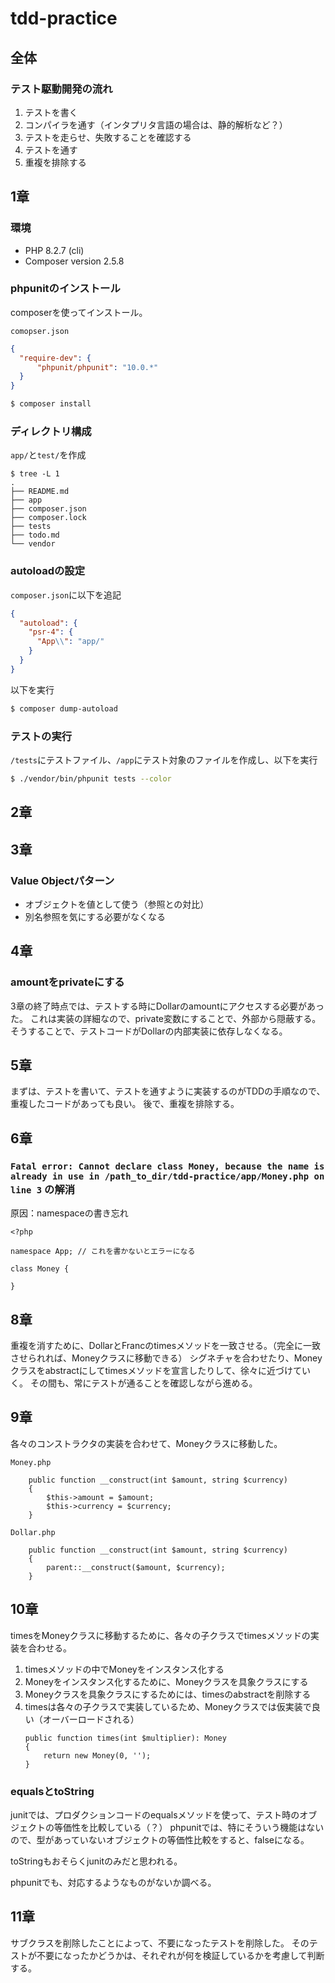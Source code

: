# tdd-practice

## 全体

### テスト駆動開発の流れ
1. テストを書く
2. コンパイラを通す（インタプリタ言語の場合は、静的解析など？）
3. テストを走らせ、失敗することを確認する
4. テストを通す
5. 重複を排除する

## 1章

### 環境

- PHP 8.2.7 (cli)
- Composer version 2.5.8

### phpunitのインストール

composerを使ってインストール。

```comopser.json```

```json
{
  "require-dev": {
      "phpunit/phpunit": "10.0.*"
  }
}
```

```bash
$ composer install
```

### ディレクトリ構成

`app/`と`test/`を作成

```
$ tree -L 1
.
├── README.md
├── app
├── composer.json
├── composer.lock
├── tests
├── todo.md
└── vendor
```

### autoloadの設定

`composer.json`に以下を追記

```json:composer.json
{
  "autoload": {
    "psr-4": {
      "App\\": "app/"
    }
  }
}
```

以下を実行

```bash
$ composer dump-autoload
```

### テストの実行

`/tests`にテストファイル、`/app`にテスト対象のファイルを作成し、以下を実行

```bash
$ ./vendor/bin/phpunit tests --color
```

## 2章

## 3章

### Value Objectパターン

- オブジェクトを値として使う（参照との対比）
- 別名参照を気にする必要がなくなる

## 4章

### amountをprivateにする

3章の終了時点では、テストする時にDollarのamountにアクセスする必要があった。
これは実装の詳細なので、private変数にすることで、外部から隠蔽する。そうすることで、テストコードがDollarの内部実装に依存しなくなる。

## 5章

まずは、テストを書いて、テストを通すように実装するのがTDDの手順なので、重複したコードがあっても良い。
後で、重複を排除する。

## 6章

### `Fatal error: Cannot declare class Money, because the name is already in use in /path_to_dir/tdd-practice/app/Money.php on line 3` の解消

原因：namespaceの書き忘れ

```php:Money.php
<?php

namespace App; // これを書かないとエラーになる

class Money {

}
```

## 8章
重複を消すために、DollarとFrancのtimesメソッドを一致させる。（完全に一致させられれば、Moneyクラスに移動できる）
シグネチャを合わせたり、Moneyクラスをabstractにしてtimesメソッドを宣言したりして、徐々に近づけていく。
その間も、常にテストが通ることを確認しながら進める。

## 9章
各々のコンストラクタの実装を合わせて、Moneyクラスに移動した。

`Money.php`
```php:Money.php
    public function __construct(int $amount, string $currency)
    {
        $this->amount = $amount;
        $this->currency = $currency;
    }
```

`Dollar.php`
```php:Dollar.php
    public function __construct(int $amount, string $currency)
    {
        parent::__construct($amount, $currency);
    }
```

## 10章
timesをMoneyクラスに移動するために、各々の子クラスでtimesメソッドの実装を合わせる。

1. timesメソッドの中でMoneyをインスタンス化する
2. Moneyをインスタンス化するために、Moneyクラスを具象クラスにする
3. Moneyクラスを具象クラスにするためには、timesのabstractを削除する
4. timesは各々の子クラスで実装しているため、Moneyクラスでは仮実装で良い（オーバーロードされる）
    ```
    public function times(int $multiplier): Money
    {
        return new Money(0, '');
    }
    ```

### equalsとtoString
junitでは、プロダクションコードのequalsメソッドを使って、テスト時のオブジェクトの等価性を比較している（？）
phpunitでは、特にそういう機能はないので、型があっていないオブジェクトの等価性比較をすると、falseになる。

toStringもおそらくjunitのみだと思われる。

phpunitでも、対応するようなものがないか調べる。

## 11章

サブクラスを削除したことによって、不要になったテストを削除した。
そのテストが不要になったかどうかは、それぞれが何を検証しているかを考慮して判断する。